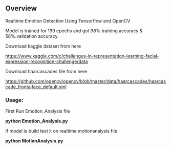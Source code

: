 ## Overview
Realtime Emotion Detection Using Tensorflow and OpenCV

Model is trained for 199 epochs and got 98% training accuracy & 58%.validation accuracy.

Download kaggle dataset from here

https://www.kaggle.com/c/challenges-in-representation-learning-facial-expression-recognition-challenge/data </br>

Download haarcascades file from here

https://github.com/opencv/opencv/blob/master/data/haarcascades/haarcascade_frontalface_default.xml

### Usage:
First Run Emotion_Analysis file

**python Emotion_Analysis.py**

If model is build test it on realtime motionanalysis file

**python MotionAnalysis.py**


